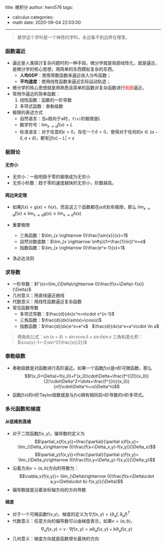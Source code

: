 title: 微积分
author: hero576
tags:
  - calculus
categories:
  - math
date: 2020-06-04 22:03:00
---
> 数学这个学科是一个神奇的学科，永远看不到边界在哪里。
<!--more-->

### 函数逼近
- 逼近是人类探讨复杂问题时的一种手段，微分学就是局部线性化，就是逼近，是微分学的核心思想，用简单的东西模拟复杂的东西。
  - **人均GDP**：使用常数函数来逼近收入分布函数；
  - **平均速度**：使用线性函数来逼近实际运动轨迹；
- 微分学的核心思想就是用熟悉且简单的函数对复杂函数进行<font color=red>局部</font>逼近。
- 常用作逼近的简单函数：
  1. 线性函数：函数的一阶导数
  2. 多项式函数：泰勒级数
- 极限的表述方式
  - 自然语言：当`x`趋向于a时，`f(x)`的极限是L
  - 数学符号：$\lim_{x \to a} f(x)=L$ 
  - 标准语言：对于任意的$\epsilon>0$，存在一个$\delta>0$，使得对于任何的$x\in(a-\delta,a+\delta)$，都有$\lvert f(x)-L \rvert<\epsilon$

### 极限论
#### 无穷小
- 无穷小：一般吧趋于零的极限成为无穷小
- 无穷小阶数：趋于零的速度越快的无穷小，阶数越高。

#### 两边夹定理
- 如果$f(x)<g(x)<h(x)$，而且这三个函数都在$a$点处有极限，那么
$\lim_{x \rightarrow a}f(x)\leq \lim_{x \rightarrow a}{g(x)}\leq \lim_{x \rightarrow a}{h(x)}$

- 重要极限
  - 三角函数：$\lim_{x \rightarrow 0}\frac{\sin{x}}{x}=1$
  - 自然对数底数：$\lim_{x \rightarrow \infty}(1+\frac{1}{n})^n=e$
  - 指数函数：$\lim_{x \rightarrow 0}\frac{e^x-1}{x}=1$

- 洛必达法则

### 求导数
- 一阶导数：$f'(x)=\lim_{\Delta\rightarrow 0}\frac{f(x+\Delta)-f(x)}{\Delta}$
- 几何意义：用直线逼近曲线
- 代数意义：用线性函数逼近复杂函数
- 常见函数导数
  - 多项式导数：$\frac{d}{dx}x^n=n\cdot x^{n-1}$
  - 三角函数：$\frac{d}{dx}\sin(x)=\cos(x)$
  - 指数函数：$\frac{d}{dx}e^x=e^x$ $\:$ $\frac{d}{dx}a^x=a^x\cdot \ln a$
> 两角和公式：$\sin(x+\delta)=\sin{x}\cos{\delta}+\sin{\delta}\sin{x}$
> 三角和差化积：$\cos{x}-1=-2\sin^2{\frac{x}{2}}$

### 泰勒级数
- 泰勒级数是对函数进行高阶逼近。如果一个函数$f(x)$是n阶可微函数，那么
$$f(x_0+\Delta)=f(x_0)+f'(x_0)\cdot\Delta+\frac{f^{(2)}(x_0)}{2}\cdot\Delta^2+\dots+\frac{f^{(n)}(x_0)}{n!}\cdot\Delta^n+o(\Delta^n)$$
- 函数$f(x)$的n阶Taylor级数就是与$f(x)$拥有相同前n阶导数的n阶多项式。

### 多元函数和梯度
#### 从低维到高维
- 对于二院函数$f(x,y)$，偏导数的定义为
$$\partial_x{f(x,y)}=\frac{\partial}{\partial x}f(x,y)= \lim_{\Delta_x\rightarrow 0}\frac{f(x+\Delta_x,y)-f(x,y)}{\Delta_x}$$
$$\partial_y{f(x,y)}=\frac{\partial}{\partial y}f(x,y)= \lim_{\Delta_y\rightarrow 0}\frac{f(x,y+\Delta_y)-f(x,y)}{\Delta_y}$$
- 沿着方向$v=(a,b)$方向的导数为：
$$\nabla_v{f(x,y)}= \lim_{\Delta\rightarrow 0}\frac{f(x+\Delta\cdot a,y+\Delta\cdot b)-f(x,y)}{\Delta}$$
- 偏导数就是沿着坐标轴方向的方向导数

#### 梯度
- 对于一个可微函数f(x,y)，梯度的定义为$\nabla f(x,y)=(\partial_x{f},\partial_y{f})^T$
- 代数意义：任意方向的偏导数可以由梯度表示，如果$v=(a,b)$，
$$\nabla_v f(x,y)=v\cdot\nabla{f(x,y)}=a\partial_x{f(x,y)}+b\partial_y{f(x,y)}$$
- 几何意义：梯度方向就是函数增长最快的方向

